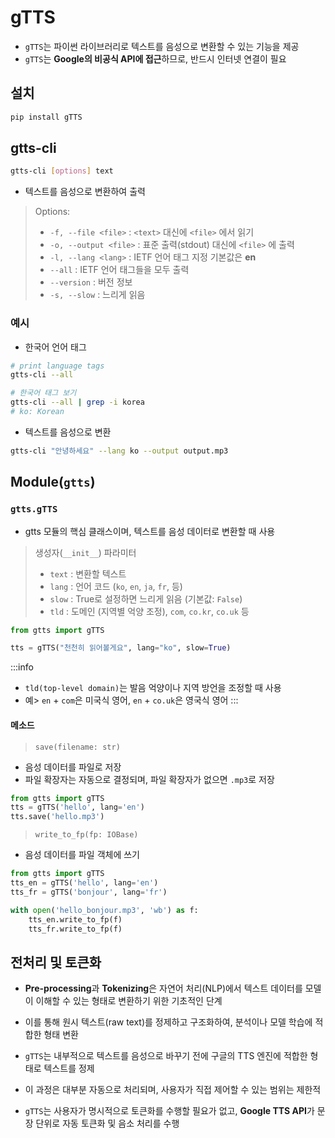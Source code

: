 # gTTS

- `gTTS`는 파이썬 라이브러리로 텍스트를 음성으로 변환할 수 있는 기능을 제공
- `gTTS`는 **Google의 비공식 API에 접근**하므로, 반드시 인터넷 연결이 필요

## 설치
```bash
pip install gTTS
```

## **gtts-cli**

```bash
gtts-cli [options] text
```
- 텍스트를 음성으로 변환하여 출력

> Options:
> - `-f, --file <file>` : `<text>` 대신에 `<file>` 에서 읽기
> - `-o, --output <file>` :  표준 출력(stdout) 대신에 `<file>` 에 출력
> - `-l, --lang <lang>` : IETF 언어 태그 지정 기본값은 **en**        
> - `--all` :  IETF 언어 태그들을 모두 출력
> - `--version` : 버전 정보
> - `-s, --slow` : 느리게 읽음

### 예시
- 한국어 언어 태그

```bash
# print language tags 
gtts-cli --all

# 한국어 태그 보기
gtts-cli --all | grep -i korea
# ko: Korean
```
- 텍스트를 음성으로 변환
```bash
gtts-cli "안녕하세요" --lang ko --output output.mp3
```


## Module(`gtts`)

### `gtts.gTTS`
- gtts 모듈의 핵심 클래스이며, 텍스트를 음성 데이터로 변환할 때 사용

> 생성자(`__init__`) 파라미터
> - `text` : 변환할 텍스트
> - `lang` : 언어 코드 (`ko`, `en`, `ja`, `fr`, 등)
> - `slow` : True로 설정하면 느리게 읽음 (기본값: `False`)
> - `tld` :	도메인 (지역별 억양 조정), `com`, `co.kr`, `co.uk` 등

```python
from gtts import gTTS

tts = gTTS("천천히 읽어볼게요", lang="ko", slow=True)
```

:::info
- `tld(top-level domain)`는 발음 억양이나 지역 방언을 조정할 때 사용
- 예> `en` + `com`은 미국식 영어, `en` + `co.uk`은 영국식 영어
:::

#### 메소드

> `save(filename: str)`
- 음성 데이터를 파일로 저장
- 파일 확장자는 자동으로 결정되며, 파일 확장자가 없으면 `.mp3`로 저장

```python
from gtts import gTTS
tts = gTTS('hello', lang='en')
tts.save('hello.mp3')
```

> `write_to_fp(fp: IOBase)`
- 음성 데이터를 파일 객체에 쓰기
```python
from gtts import gTTS
tts_en = gTTS('hello', lang='en')
tts_fr = gTTS('bonjour', lang='fr')

with open('hello_bonjour.mp3', 'wb') as f:
    tts_en.write_to_fp(f)
    tts_fr.write_to_fp(f)
```

## 전처리 및 토큰화

- **Pre-processing**과 **Tokenizing**은 자연어 처리(NLP)에서 텍스트 데이터를 모델이 이해할 수 있는 형태로 변환하기 위한 기초적인 단계
- 이를 통해 원시 텍스트(raw text)를 정제하고 구조화하여, 분석이나 모델 학습에 적합한 형태 변환

- `gTTS`는 내부적으로 텍스트를 음성으로 바꾸기 전에 구글의 TTS 엔진에 적합한 형태로 텍스트를 정제
- 이 과정은 대부분 자동으로 처리되며, 사용자가 직접 제어할 수 있는 범위는 제한적
- `gTTS`는 사용자가 명시적으로 토큰화를 수행할 필요가 없고, **Google TTS API**가 문장 단위로 자동 토큰화 및 음소 처리를 수행